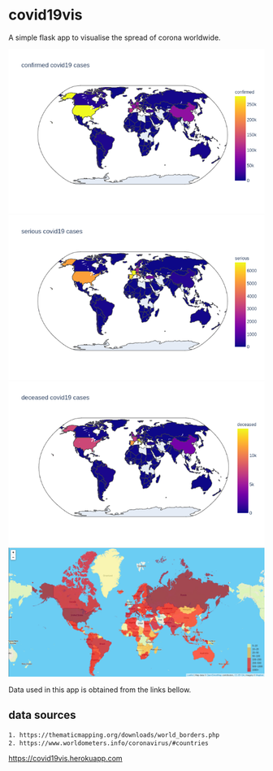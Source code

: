 # covid19vis
A simple flask app to visualise the spread of corona worldwide.


![alt](notebooks/samples/sample.png)
![alt](notebooks/samples/sample2.png)
![alt](notebooks/samples/sample3.png)
![alt](notebooks/samples/new_sample.png)

Data used in this app is obtained from the links bellow.
## data sources
	1. https://thematicmapping.org/downloads/world_borders.php
	2. https://www.worldometers.info/coronavirus/#countries

https://covid19vis.herokuapp.com
    
